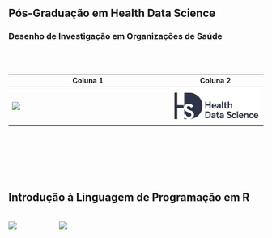 ## Pós-Graduação em Health Data Science 
### Desenho de Investigação em Organizações de Saúde

 <br />
 <br />

| Coluna 1 | Coluna 2 |
|-----------|-----------|
| <img src="https://github.com/CarinaSilva/Introducao-Linguagem-de-Programacao-em-R/blob/main/Logos.png" width=300 align=left>| <img src="https://github.com/CarinaSilva/Data-Science_IntroR/blob/main/logo_PG.png" width=280 align=left> |

 <br />
 <br />
 <br />

 <br />
 <br />

 
## Introdução à Linguagem de Programação em R
 <br />
<img src="https://github.com/CarinaSilva/Introducao-Linguagem-de-Programacao-em-R/blob/main/logo_R.png" width=100 align=left> 
<img src="https://github.com/CarinaSilva/Introducao-Linguagem-de-Programacao-em-R/blob/main/logo_RSudio.png" width=150 align=rigth> <br />


<br />
<br />


   

  
  


